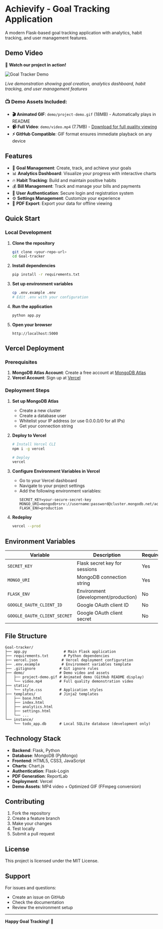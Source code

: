 # Achievify - Goal Tracking Application

A modern Flask-based goal tracking application with analytics, habit tracking, and user management features.

## Demo Video

🎥 **Watch our project in action!**

![Goal Tracker Demo](demo/project-demo.gif)

*Live demonstration showing goal creation, analytics dashboard, habit tracking, and user management features*

### 📺 Demo Assets Included:

- **🎬 Animated GIF**: `demo/project-demo.gif` (18MB) - Automatically plays in README
- **📹 Full Video**: `demo/video.mp4` (7.7MB) - [Download for full quality viewing](demo/video.mp4)
- **⚡ GitHub Compatible**: GIF format ensures immediate playback on any device



## Features

- 🎯 **Goal Management**: Create, track, and achieve your goals
- 📊 **Analytics Dashboard**: Visualize your progress with interactive charts
- 🔥 **Habit Tracking**: Build and maintain positive habits
- 💰 **Bill Management**: Track and manage your bills and payments
- 👤 **User Authentication**: Secure login and registration system
- ⚙️ **Settings Management**: Customize your experience
- 📄 **PDF Export**: Export your data for offline viewing

## Quick Start

### Local Development

1. **Clone the repository**
   ```bash
   git clone <your-repo-url>
   cd Goal-tracker
   ```

2. **Install dependencies**
   ```bash
   pip install -r requirements.txt
   ```

3. **Set up environment variables**
   ```bash
   cp .env.example .env
   # Edit .env with your configuration
   ```

4. **Run the application**
   ```bash
   python app.py
   ```

5. **Open your browser**
   ```
   http://localhost:5000
   ```

## Vercel Deployment

### Prerequisites

1. **MongoDB Atlas Account**: Create a free account at [MongoDB Atlas](https://www.mongodb.com/atlas)
2. **Vercel Account**: Sign up at [Vercel](https://vercel.com)

### Deployment Steps

1. **Set up MongoDB Atlas**
   - Create a new cluster
   - Create a database user
   - Whitelist your IP address (or use 0.0.0.0/0 for all IPs)
   - Get your connection string

2. **Deploy to Vercel**
   ```bash
   # Install Vercel CLI
   npm i -g vercel

   # Deploy
   vercel
   ```

3. **Configure Environment Variables in Vercel**
   - Go to your Vercel dashboard
   - Navigate to your project settings
   - Add the following environment variables:
     ```
     SECRET_KEY=your-secure-secret-key
     MONGO_URI=mongodb+srv://username:password@cluster.mongodb.net/achievify_db
     FLASK_ENV=production
     ```

4. **Redeploy**
   ```bash
   vercel --prod
   ```

## Environment Variables

| Variable | Description | Required |
|----------|-------------|----------|
| `SECRET_KEY` | Flask secret key for sessions | Yes |
| `MONGO_URI` | MongoDB connection string | Yes |
| `FLASK_ENV` | Environment (development/production) | No |
| `GOOGLE_OAUTH_CLIENT_ID` | Google OAuth client ID | No |
| `GOOGLE_OAUTH_CLIENT_SECRET` | Google OAuth client secret | No |

## File Structure

```
Goal-tracker/
├── app.py                 # Main Flask application
├── requirements.txt       # Python dependencies
├── vercel.json           # Vercel deployment configuration
├── .env.example          # Environment variables template
├── .gitignore           # Git ignore rules
├── demo/                # Demo video and assets
│   ├── project-demo.gif # Animated demo (GitHub README display)
│   └── video.mp4        # Full quality demonstration video
├── static/
│   └── style.css        # Application styles
├── templates/           # Jinja2 templates
│   ├── base.html
│   ├── index.html
│   ├── analytics.html
│   ├── settings.html
│   └── ...
└── instance/
    └── todo_app.db      # Local SQLite database (development only)
```

## Technology Stack

- **Backend**: Flask, Python
- **Database**: MongoDB (PyMongo)
- **Frontend**: HTML5, CSS3, JavaScript
- **Charts**: Chart.js
- **Authentication**: Flask-Login
- **PDF Generation**: ReportLab
- **Deployment**: Vercel
- **Demo Assets**: MP4 video + Optimized GIF (FFmpeg conversion)

## Contributing

1. Fork the repository
2. Create a feature branch
3. Make your changes
4. Test locally
5. Submit a pull request

## License

This project is licensed under the MIT License.

## Support

For issues and questions:
- Create an issue on GitHub
- Check the documentation
- Review the environment setup

---

**Happy Goal Tracking! 🎯**